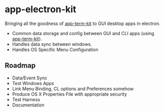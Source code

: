 app-electron-kit
================
Bringing all the goodness of [app-term-kit](https://www.npmjs.com/package/app-term-kit) to GUI desktop apps in electron.

- Common data storage and config between GUI and CLI apps (using [app-term-kit](https://www.npmjs.com/package/app-term-kit)).
- Handles data sync between windows.
- Handles OS Specific Menu Configuration


Roadmap
-------
- Data/Event Sync
- Test Windows Apps
- Link Menu Binding, CL options and Preferences somehow
- Produce OS X Properties File with appropriate security
- Test Harness
- Documentation
